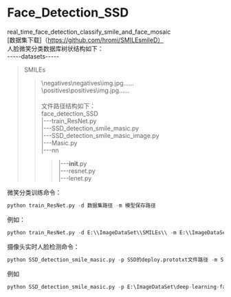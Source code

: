 # Face_Detection_SSD<br>
real_time_face_detection_classify_smile_and_face_mosaic<br>
[数据集下载]（https://github.com/hromi/SMILEsmileD）<br>
人脸微笑分类数据库树状结构如下：<br>
-----datasets----- <br>
>SMILEs<br>
>>\negatives\negatives\img.jpg......<br>
>>\positives\positives\img.jpg......<br>
<br>文件路径结构如下：<br>
>face_detection_SSD<br>
>>|---train_ResNet.py<br>
>>|---SSD_detection_smile_masic.py<br>
>>|---SSD_detection_smile_masic_image.py<br>
>>|---Masic.py<br>
>>|---nn<br>
>>>|---__init__.py<br>
>>>|---resnet.py<br>
>>>|---lenet.py<br>

微笑分类训练命令：<br>
```python
python train_ResNet.py -d 数据集路径 -m 模型保存路径   
```
例如：<br>
```python
python train_ResNet.py -d E:\\ImageDataSet\\SMILEs\\ -m E:\\ImageDataSet\\SMILEs\\resnet.hdf5 
```
摄像头实时人脸检测命令：<br>
```python
python SSD_detection_smile_masic.py -p SSD的deploy.prototxt文件路径 -m SSD模型路径 -cm 微笑分类器模型路径
```
例如<br>
```python
python SSD_detection_smile_masic.py -p E:\ImageDataSet\deep-learning-face-detection\deep-learning-face-detection\deploy.prototxt.txt -m E:\ImageDataSet\deep-learning-face-detection\deep-learning-face-detection\res10_300x300_ssd_iter_140000.caffemodel -cm E:\CVDL\Smiles\lenet.hdf5
```
